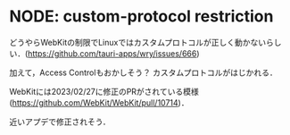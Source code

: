 # NODE: custom-protocol restriction

どうやらWebKitの制限でLinuxではカスタムプロトコルが正しく動かないらしい．(https://github.com/tauri-apps/wry/issues/666)

加えて，Access Controlもおかしそう？ カスタムプロトコルがはじかれる．

WebKitには2023/02/27に修正のPRがされている模様(https://github.com/WebKit/WebKit/pull/10714)．

近いアプデで修正されそう．
